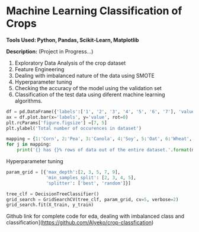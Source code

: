 # Machine Learning Classification of Crops
**Tools Used: Python, Pandas, Scikit-Learn, Matplotlib**

**Description:** 
(Project in Progress...)

1. Exploratory Data Analysis of the crop dataset
2. Feature Engineering 
3. Dealing with imbalanced nature of the data using SMOTE
4. Hyperparameter tuning 
5. Checking the accuracy of the model using the validation set 
6. Classification of the test data using diferent machine learning algorithms.
```python
df = pd.DataFrame({'labels':['1', '2', '3', '4', '5', '6', '7'], 'value':[len(data[data['label']==n+1]) for n in range(data['label'].nunique())]})
ax = df.plot.bar(x='labels', y='value', rot=0)
plt.rcParams['figure.figsize'] =[7, 5]
plt.ylabel('Total number of occurences in dataset')

mapping = {1:'Corn', 2:'Pea', 3:'Canola', 4:'Soy', 5:'Oat', 6:'Wheat', 7:'Broadleaf'           
for j in mapping:
    print('{} has {}% rows of data out of the entire dataset.'.format(mapping[j], round(len(data[data['label']==j])/(len(data))*100, 2)))

```
Hyperparameter tuning
```python
param_grid = [{'max_depth':[2, 3, 5, 7, 9],
               'min_samples_split': [2, 3, 4, 5], 
               'splitter': ['best', 'random']}]

tree_clf = DecisionTreeClassifier()
grid_search = GridSearchCV(tree_clf, param_grid, cv=5, verbose=2)
grid_search.fit(X_train, y_train)
```

Github link for complete code for eda, dealing with imbalanced class and classification](https://github.com/Alyeko/crop-classfication)
